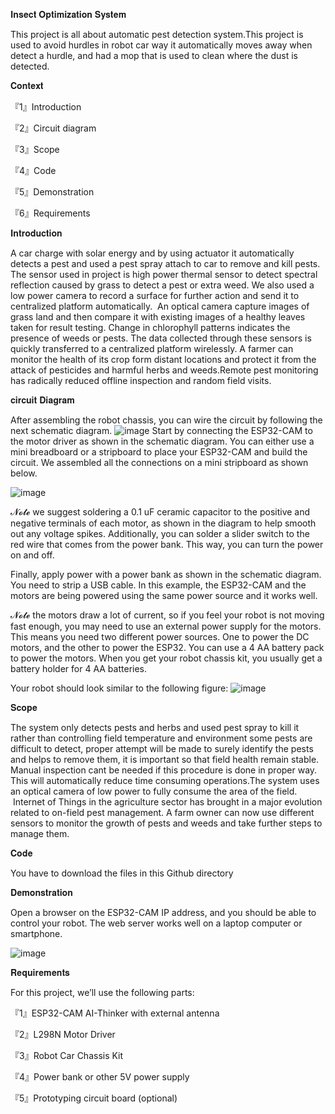𝐈𝐧𝐬𝐞𝐜𝐭 𝐎𝐩𝐭𝐢𝐦𝐢𝐳𝐚𝐭𝐢𝐨𝐧 𝐒𝐲𝐬𝐭𝐞𝐦

This project is all about automatic pest detection system.This project is used to avoid hurdles in robot car way it automatically moves away when detect a hurdle, and had a mop that is used to clean where the dust is detected.

𝐂𝐨𝐧𝐭𝐞𝐱𝐭

『1』Introduction

『2』Circuit diagram

『3』Scope

『4』Code

『5』Demonstration

『6』Requirements

𝐈𝐧𝐭𝐫𝐨𝐝𝐮𝐜𝐭𝐢𝐨𝐧

A car charge with solar energy and by using actuator it automatically detects a pest and used a pest spray attach to car to remove and kill pests.
The sensor used in project is high power thermal sensor to detect spectral reflection caused by grass to detect a pest or extra weed. We also used a low power camera to record a surface for further action and send it to centralized platform automatically. 
An optical camera capture images of grass land and then compare it with existing images of a healthy leaves taken for result testing. Change in chlorophyll patterns indicates the presence of weeds or pests. 
The data collected through these sensors is quickly transferred to a centralized platform wirelessly.
A farmer can monitor the health of its crop form distant locations and protect it from the attack of pesticides and harmful herbs and weeds.Remote pest monitoring has radically reduced offline inspection and random field visits.

𝐜𝐢𝐫𝐜𝐮𝐢𝐭 𝐃𝐢𝐚𝐠𝐫𝐚𝐦

After assembling the robot chassis, you can wire the circuit by following the next schematic diagram.
![image](https://user-images.githubusercontent.com/126898862/222795510-570fd972-9b4e-4317-892c-8b6db89ca3eb.png)
Start by connecting the ESP32-CAM to the motor driver as shown in the schematic diagram. You can either use a mini breadboard or a stripboard to place your ESP32-CAM and build the circuit.
We assembled all the connections on a mini stripboard as shown below.

![image](https://user-images.githubusercontent.com/126898862/222800360-c3fbe924-1905-45e7-b0c3-4c116afafaed.png)

𝓝𝓸𝓽𝓮 we suggest soldering a 0.1 uF ceramic capacitor to the positive and negative terminals of each motor, as shown in the diagram to help smooth out any voltage spikes. Additionally, you can solder a slider switch to the red wire that comes from the power bank. This way, you can turn the power on and off.

Finally, apply power with a power bank as shown in the schematic diagram. You need to strip a USB cable. In this example, the ESP32-CAM and the motors are being powered using the same power source and it works well.

𝓝𝓸𝓽𝓮 the motors draw a lot of current, so if you feel your robot is not moving fast enough, you may need to use an external power supply for the motors. This means you need two different power sources. One to power the DC motors, and the other to power the ESP32. You can use a 4 AA battery pack to power the motors. When you get your robot chassis kit, you usually get a battery holder for 4 AA batteries.

Your robot should look similar to the following figure:
![image](https://user-images.githubusercontent.com/126898862/222800773-5cadf1ee-61bd-472a-a271-511104cc9f86.png)


𝐒𝐜𝐨𝐩𝐞

The system only detects pests and herbs and used pest spray to kill it rather than controlling field temperature and environment some pests are difficult to detect, proper attempt will be made to surely identify the pests and helps to remove them, it is important so that field health remain stable. Manual inspection cant be needed if this procedure is done in proper way. This will automatically reduce time consuming operations.The system uses an optical camera of low power to fully consume the area of the field.  Internet of Things in the agriculture sector has brought in a major evolution related to on-field pest management. A farm owner can now use different sensors to monitor the growth of pests and weeds and take further steps to manage them.

𝐂𝐨𝐝𝐞

You have to download the files in this Github directory 

𝐃𝐞𝐦𝐨𝐧𝐬𝐭𝐫𝐚𝐭𝐢𝐨𝐧

Open a browser on the ESP32-CAM IP address, and you should be able to control your robot. The web server works well on a laptop computer or smartphone.

![image](https://user-images.githubusercontent.com/126898862/222803565-00404cbc-4c02-463a-a277-6d82971b4da3.png)


𝐑𝐞𝐪𝐮𝐢𝐫𝐞𝐦𝐞𝐧𝐭𝐬

For this project, we’ll use the following parts:

『1』ESP32-CAM AI-Thinker with external antenna

『2』L298N Motor Driver

『3』Robot Car Chassis Kit

『4』Power bank or other 5V power supply

『5』Prototyping circuit board (optional)
